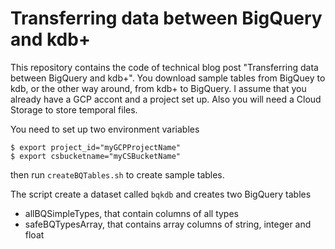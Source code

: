 # Transferring data between BigQuery and kdb+

This repository contains the code of technical blog post "Transferring data between BigQuery and kdb+". You download sample tables from BigQuey to kdb, or the other way around, from kdb+ to BigQuery. I assume that you already have a GCP accont and a project set up. Also you will need a Cloud Storage to store temporal files.

You need to set up two environment variables
```
$ export project_id="myGCPProjectName"
$ export csbucketname="myCSBucketName"
```

then run `createBQTables.sh` to create sample tables.

The script create a dataset called `bqkdb` and creates two BigQuery tables
   * allBQSimpleTypes, that contain columns of all types
   * safeBQTypesArray, that contains array columns of string, integer and float
